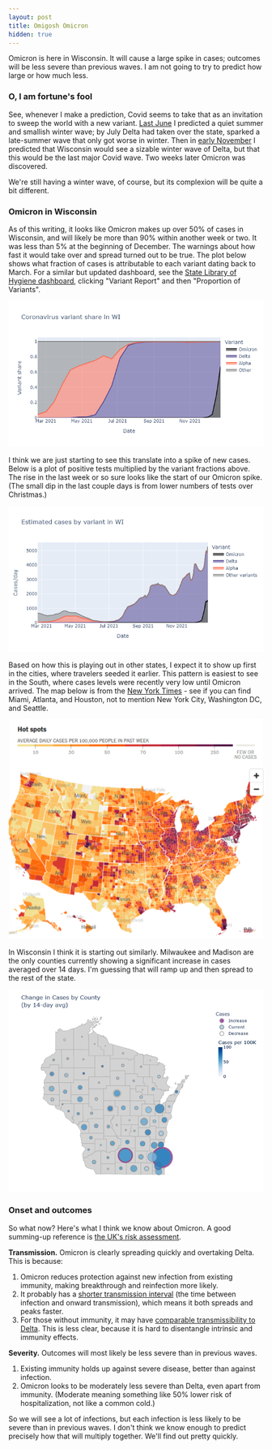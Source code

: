 ```yaml
---
layout: post
title: Omigosh Omicron
hidden: true
---
```


Omicron is here in Wisconsin. It will cause a large spike in cases; outcomes will be less severe than previous waves. I am not going to try to predict how large or how much less.

### O, I am fortune's fool
See, whenever I make a prediction, Covid seems to take that as an invitation to sweep the world with a new variant. [Last June](https://covid-wisconsin.com/2021/06/14/immune/#is-it-enough) I predicted a quiet summer and smallish winter wave; by July Delta had taken over the state, sparked a late-summer wave that only got worse in winter. Then in [early November](2021-11-11-covid-winter-2.md) I predicted that Wisconsin would see a sizable winter wave of Delta, but that this would be the last major Covid wave. Two weeks later Omicron was discovered. 

We're still having a winter wave, of course, but its complexion will be quite a bit different.

### Omicron in Wisconsin
As of this writing, it looks like Omicron makes up over 50% of cases in Wisconsin, and will likely be more than 90% within another week or two. It was less than 5% at the beginning of December. The warnings about how fast it would take over and spread turned out to be true. The plot below shows what fraction of cases is attributable to each variant dating back to March. For a similar but updated dashboard, see the [State Library of Hygiene dashboard](https://dataportal.slh.wisc.edu/sc2dashboard), clicking "Variant Report" and then "Proportion of Variants".

![Variant fractions](../assets/Variant-Fraction_2021-12-27.png)

I think we are just starting to see this translate into a spike of new cases. Below is a plot of positive tests multiplied by the variant fractions above. The rise in the last week or so sure looks like the start of our Omicron spike. (The small dip in the last couple days is from lower numbers of tests over Christmas.)

![Variant cases](../assets/Variant-Cases_2021-12-27.png)

Based on how this is playing out in other states, I expect it to show up first in the cities, where travelers seeded it earlier. This pattern is easiest to see in the South, where cases levels were recently very low until Omicron arrived. The map below is from the [New York Times](https://www.nytimes.com/interactive/2021/us/covid-cases.html) - see if you can find Miami, Atlanta, and Houston, not to mention New York City, Washington DC, and Seattle.

![NYT case map](../assets/NYT-Map-USA_2021-12-29.png)

In Wisconsin I think it is starting out similarly. Milwaukee and Madison are the only counties currently showing a significant increase in cases averaged over 14 days. I'm guessing that will ramp up and then spread to the rest of the state.

[![Case change WI](../assets/Map-CaseChange-WI-2021_12_29.png)](https://covid-wisconsin.com/dashboard/)

### Onset and outcomes
So what now? Here's what I think we know about Omicron. A good summing-up reference is [the UK's risk assessment](https://assets.publishing.service.gov.uk/government/uploads/system/uploads/attachment_data/file/1043840/22-december-2021-risk-assessment-for-SARS-Omicron_VOC-21NOV-01_B.1.1.529.pdf).

**Transmission.** Omicron is clearly spreading quickly and overtaking Delta. This is because:
1. Omicron reduces protection against new infection from existing immunity, making breakthrough and reinfection more likely.
1. It probably has a [shorter transmission interval](https://mobile.twitter.com/Bob_Wachter/status/1473787896339439616) (the time between infection and onward transmission), which means it both spreads and peaks faster.
1. For those without immunity, it may have [comparable transmissibility to Delta](https://twitter.com/kakape/status/1476516113664163841). This is less clear, because it is hard to disentangle intrinsic and immunity effects.

**Severity.** Outcomes will most likely be less severe than in previous waves.
1. Existing immunity holds up against severe disease, better than against infection.
1. Omicron looks to be moderately less severe than Delta, even apart from immunity. (Moderate meaning something like 50% lower risk of hospitalization, not like a common cold.)

So we will see a lot of infections, but each infection is less likely to be severe than in previous waves. I don't think we know enough to predict precisely how that will multiply together. We'll find out pretty quickly.
